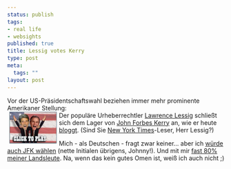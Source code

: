 ```yaml
--- 
status: publish
tags: 
- real life
- websights
published: true
title: Lessig votes Kerry
type: post
meta: 
  tags: ""
layout: post
---
```

<p>Vor der US-Präsidentschaftswahl beziehen immer mehr prominente Amerikaner Stellung:<br />
<img width="110" height="74" border="0" hspace="5" align="left" src="/media/wp/einmalig/thisland.serendipityThumb.jpg" alt=""  /> Der populäre Urheberrechtler <a target="_BLANK" href="http://www.lessig.org/blog/" title="http://www.lessig.org/blog/" onmouseover="window.status='http://www.lessig.org/blog/';return true;" onmouseout="window.status='';return true;">Lawrence Lessig</a> schließt sich dem Lager von <a target="_BLANK" href="http://www.johnkerry.com/" title="http://www.johnkerry.com/" onmouseover="window.status='http://www.johnkerry.com/';return true;" onmouseout="window.status='';return true;">John Forbes Kerry</a> an, wie er heute <a target="_BLANK" href="http://www.lessig.org/blog/archives/002264.shtml" title="http://www.lessig.org/blog/archives/002264.shtml" onmouseover="window.status='http://www.lessig.org/blog/archives/002264.shtml';return true;" onmouseout="window.status='';return true;">bloggt</a>. (Sind Sie <a target="_BLANK" href="http://fredericiana.de/archives/118-Kerry-Gold.html" title="http://fredericiana.de/archives/118-Kerry-Gold.html" onmouseover="window.status='http://fredericiana.de/archives/118-Kerry-Gold.html';return true;" onmouseout="window.status='';return true;">New York Times</a>-Leser, Herr Lessig?)</p>

<p>Mich - als Deutschen - fragt zwar keiner... aber ich <a target="_BLANK" href="http://pres2004.scripting.com/2004/10/29#a5" title="http://pres2004.scripting.com/2004/10/29#a5" onmouseover="window.status='http://pres2004.scripting.com/2004/10/29#a5';return true;" onmouseout="window.status='';return true;">würde auch JFK wählen</a> (nette Initialen übrigens, Johnny!). Und mit mir <a target="_BLANK" href="http://www.ftd.de/pw/in/1098881234576.html?nv=hpm" title="http://www.ftd.de/pw/in/1098881234576.html?nv=hpm" onmouseover="window.status='http://www.ftd.de/pw/in/1098881234576.html?nv=hpm';return true;" onmouseout="window.status='';return true;">fast 80% meiner Landsleute</a>. Na, wenn das kein gutes Omen ist, weiß ich auch nicht ;)</p>
